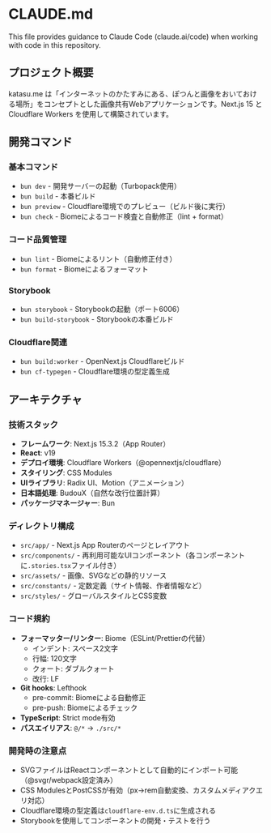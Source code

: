 # CLAUDE.md

This file provides guidance to Claude Code (claude.ai/code) when working with code in this repository.

## プロジェクト概要

katasu.me は「インターネットのかたすみにある、ぽつんと画像をおいておける場所」をコンセプトとした画像共有Webアプリケーションです。Next.js 15 と Cloudflare Workers を使用して構築されています。

## 開発コマンド

### 基本コマンド
- `bun dev` - 開発サーバーの起動（Turbopack使用）
- `bun build` - 本番ビルド
- `bun preview` - Cloudflare環境でのプレビュー（ビルド後に実行）
- `bun check` - Biomeによるコード検査と自動修正（lint + format）

### コード品質管理
- `bun lint` - Biomeによるリント（自動修正付き）
- `bun format` - Biomeによるフォーマット

### Storybook
- `bun storybook` - Storybookの起動（ポート6006）
- `bun build-storybook` - Storybookの本番ビルド

### Cloudflare関連
- `bun build:worker` - OpenNext.js Cloudflareビルド
- `bun cf-typegen` - Cloudflare環境の型定義生成

## アーキテクチャ

### 技術スタック
- **フレームワーク**: Next.js 15.3.2（App Router）
- **React**: v19
- **デプロイ環境**: Cloudflare Workers（@opennextjs/cloudflare）
- **スタイリング**: CSS Modules
- **UIライブラリ**: Radix UI、Motion（アニメーション）
- **日本語処理**: BudouX（自然な改行位置計算）
- **パッケージマネージャー**: Bun

### ディレクトリ構成
- `src/app/` - Next.js App Routerのページとレイアウト
- `src/components/` - 再利用可能なUIコンポーネント（各コンポーネントに`.stories.tsx`ファイル付き）
- `src/assets/` - 画像、SVGなどの静的リソース
- `src/constants/` - 定数定義（サイト情報、作者情報など）
- `src/styles/` - グローバルスタイルとCSS変数

### コード規約
- **フォーマッター/リンター**: Biome（ESLint/Prettierの代替）
  - インデント: スペース2文字
  - 行幅: 120文字
  - クォート: ダブルクォート
  - 改行: LF
- **Git hooks**: Lefthook
  - pre-commit: Biomeによる自動修正
  - pre-push: Biomeによるチェック
- **TypeScript**: Strict mode有効
- **パスエイリアス**: `@/*` → `./src/*`

### 開発時の注意点
- SVGファイルはReactコンポーネントとして自動的にインポート可能（@svgr/webpack設定済み）
- CSS ModulesとPostCSSが有効（px→rem自動変換、カスタムメディアクエリ対応）
- Cloudflare環境の型定義は`cloudflare-env.d.ts`に生成される
- Storybookを使用してコンポーネントの開発・テストを行う
